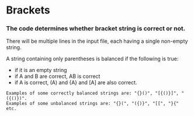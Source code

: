 # Brackets
### The code determines whether bracket string is correct or not.
There will be multiple lines in the input file, each having a single non-empty string.

A string containing only parentheses is balanced if the following is true:
* if it is an empty string
* if A and B are correct, AB is correct
* if A is correct, (A) and {A} and [A] are also correct.

```
Examples of some correctly balanced strings are: "{}()", "[{()}]", "({()})".
Examples of some unbalanced strings are: "{}(", "({)}", "[[", "}{" etc.
```
